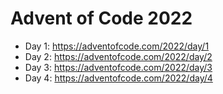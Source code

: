 # Advent of Code 2022

* Day 1: https://adventofcode.com/2022/day/1
* Day 2: https://adventofcode.com/2022/day/2
* Day 3: https://adventofcode.com/2022/day/3
* Day 4: https://adventofcode.com/2022/day/4